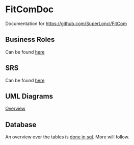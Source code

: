 # FitComDoc
Documentation for https://github.com/SuperLonci/FitCom

## Business Roles
Can be found [here](business_roles.md)

## SRS
Can be found [here](srs/SRS.md)

## UML Diagrams
[Overview](uml_diagrams/overview.md)

## Database
An overview over the tables is [done in sql](database/databse_tables.sql). More will follow.